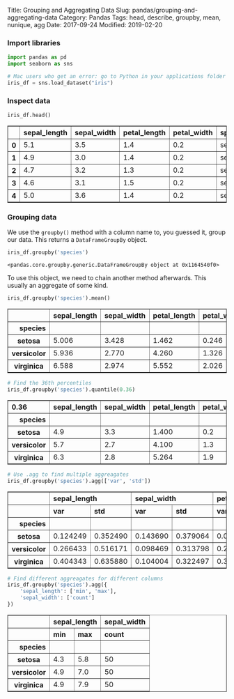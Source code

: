 Title: Grouping and Aggregating Data
Slug: pandas/grouping-and-aggregating-data
Category: Pandas
Tags: head, describe, groupby, mean, nunique, agg
Date: 2017-09-24
Modified: 2019-02-20

### Import libraries


```python
import pandas as pd
import seaborn as sns

# Mac users who get an error: go to Python in your applications folder and click Install Certificates
iris_df = sns.load_dataset("iris")
```

### Inspect data


```python
iris_df.head()
```




<div>
<style scoped>
    .dataframe tbody tr th:only-of-type {
        vertical-align: middle;
    }

    .dataframe tbody tr th {
        vertical-align: top;
    }

    .dataframe thead th {
        text-align: right;
    }
</style>
<table border="1" class="dataframe">
  <thead>
    <tr style="text-align: right;">
      <th></th>
      <th>sepal_length</th>
      <th>sepal_width</th>
      <th>petal_length</th>
      <th>petal_width</th>
      <th>species</th>
    </tr>
  </thead>
  <tbody>
    <tr>
      <th>0</th>
      <td>5.1</td>
      <td>3.5</td>
      <td>1.4</td>
      <td>0.2</td>
      <td>setosa</td>
    </tr>
    <tr>
      <th>1</th>
      <td>4.9</td>
      <td>3.0</td>
      <td>1.4</td>
      <td>0.2</td>
      <td>setosa</td>
    </tr>
    <tr>
      <th>2</th>
      <td>4.7</td>
      <td>3.2</td>
      <td>1.3</td>
      <td>0.2</td>
      <td>setosa</td>
    </tr>
    <tr>
      <th>3</th>
      <td>4.6</td>
      <td>3.1</td>
      <td>1.5</td>
      <td>0.2</td>
      <td>setosa</td>
    </tr>
    <tr>
      <th>4</th>
      <td>5.0</td>
      <td>3.6</td>
      <td>1.4</td>
      <td>0.2</td>
      <td>setosa</td>
    </tr>
  </tbody>
</table>
</div>



### Grouping data
We use the `groupby()` method with a column name to, you guessed it, group our data. This returns a `DataFrameGroupBy` object.


```python
iris_df.groupby('species')
```




    <pandas.core.groupby.generic.DataFrameGroupBy object at 0x1164540f0>



To use this object, we need to chain another method afterwards. This usually an aggregate of some kind.


```python
iris_df.groupby('species').mean()
```




<div>
<style scoped>
    .dataframe tbody tr th:only-of-type {
        vertical-align: middle;
    }

    .dataframe tbody tr th {
        vertical-align: top;
    }

    .dataframe thead th {
        text-align: right;
    }
</style>
<table border="1" class="dataframe">
  <thead>
    <tr style="text-align: right;">
      <th></th>
      <th>sepal_length</th>
      <th>sepal_width</th>
      <th>petal_length</th>
      <th>petal_width</th>
    </tr>
    <tr>
      <th>species</th>
      <th></th>
      <th></th>
      <th></th>
      <th></th>
    </tr>
  </thead>
  <tbody>
    <tr>
      <th>setosa</th>
      <td>5.006</td>
      <td>3.428</td>
      <td>1.462</td>
      <td>0.246</td>
    </tr>
    <tr>
      <th>versicolor</th>
      <td>5.936</td>
      <td>2.770</td>
      <td>4.260</td>
      <td>1.326</td>
    </tr>
    <tr>
      <th>virginica</th>
      <td>6.588</td>
      <td>2.974</td>
      <td>5.552</td>
      <td>2.026</td>
    </tr>
  </tbody>
</table>
</div>




```python
# Find the 36th percentiles
iris_df.groupby('species').quantile(0.36)
```




<div>
<style scoped>
    .dataframe tbody tr th:only-of-type {
        vertical-align: middle;
    }

    .dataframe tbody tr th {
        vertical-align: top;
    }

    .dataframe thead th {
        text-align: right;
    }
</style>
<table border="1" class="dataframe">
  <thead>
    <tr style="text-align: right;">
      <th>0.36</th>
      <th>sepal_length</th>
      <th>sepal_width</th>
      <th>petal_length</th>
      <th>petal_width</th>
    </tr>
    <tr>
      <th>species</th>
      <th></th>
      <th></th>
      <th></th>
      <th></th>
    </tr>
  </thead>
  <tbody>
    <tr>
      <th>setosa</th>
      <td>4.9</td>
      <td>3.3</td>
      <td>1.400</td>
      <td>0.2</td>
    </tr>
    <tr>
      <th>versicolor</th>
      <td>5.7</td>
      <td>2.7</td>
      <td>4.100</td>
      <td>1.3</td>
    </tr>
    <tr>
      <th>virginica</th>
      <td>6.3</td>
      <td>2.8</td>
      <td>5.264</td>
      <td>1.9</td>
    </tr>
  </tbody>
</table>
</div>




```python
# Use .agg to find multiple aggreagates
iris_df.groupby('species').agg(['var', 'std'])
```




<div>
<style scoped>
    .dataframe tbody tr th:only-of-type {
        vertical-align: middle;
    }

    .dataframe tbody tr th {
        vertical-align: top;
    }

    .dataframe thead tr th {
        text-align: left;
    }

    .dataframe thead tr:last-of-type th {
        text-align: right;
    }
</style>
<table border="1" class="dataframe">
  <thead>
    <tr>
      <th></th>
      <th colspan="2" halign="left">sepal_length</th>
      <th colspan="2" halign="left">sepal_width</th>
      <th colspan="2" halign="left">petal_length</th>
      <th colspan="2" halign="left">petal_width</th>
    </tr>
    <tr>
      <th></th>
      <th>var</th>
      <th>std</th>
      <th>var</th>
      <th>std</th>
      <th>var</th>
      <th>std</th>
      <th>var</th>
      <th>std</th>
    </tr>
    <tr>
      <th>species</th>
      <th></th>
      <th></th>
      <th></th>
      <th></th>
      <th></th>
      <th></th>
      <th></th>
      <th></th>
    </tr>
  </thead>
  <tbody>
    <tr>
      <th>setosa</th>
      <td>0.124249</td>
      <td>0.352490</td>
      <td>0.143690</td>
      <td>0.379064</td>
      <td>0.030159</td>
      <td>0.173664</td>
      <td>0.011106</td>
      <td>0.105386</td>
    </tr>
    <tr>
      <th>versicolor</th>
      <td>0.266433</td>
      <td>0.516171</td>
      <td>0.098469</td>
      <td>0.313798</td>
      <td>0.220816</td>
      <td>0.469911</td>
      <td>0.039106</td>
      <td>0.197753</td>
    </tr>
    <tr>
      <th>virginica</th>
      <td>0.404343</td>
      <td>0.635880</td>
      <td>0.104004</td>
      <td>0.322497</td>
      <td>0.304588</td>
      <td>0.551895</td>
      <td>0.075433</td>
      <td>0.274650</td>
    </tr>
  </tbody>
</table>
</div>




```python
# Find different aggreagates for different columns
iris_df.groupby('species').agg({
    'sepal_length': ['min', 'max'],
    'sepal_width': ['count']
})

```




<div>
<style scoped>
    .dataframe tbody tr th:only-of-type {
        vertical-align: middle;
    }

    .dataframe tbody tr th {
        vertical-align: top;
    }

    .dataframe thead tr th {
        text-align: left;
    }

    .dataframe thead tr:last-of-type th {
        text-align: right;
    }
</style>
<table border="1" class="dataframe">
  <thead>
    <tr>
      <th></th>
      <th colspan="2" halign="left">sepal_length</th>
      <th>sepal_width</th>
    </tr>
    <tr>
      <th></th>
      <th>min</th>
      <th>max</th>
      <th>count</th>
    </tr>
    <tr>
      <th>species</th>
      <th></th>
      <th></th>
      <th></th>
    </tr>
  </thead>
  <tbody>
    <tr>
      <th>setosa</th>
      <td>4.3</td>
      <td>5.8</td>
      <td>50</td>
    </tr>
    <tr>
      <th>versicolor</th>
      <td>4.9</td>
      <td>7.0</td>
      <td>50</td>
    </tr>
    <tr>
      <th>virginica</th>
      <td>4.9</td>
      <td>7.9</td>
      <td>50</td>
    </tr>
  </tbody>
</table>
</div>



